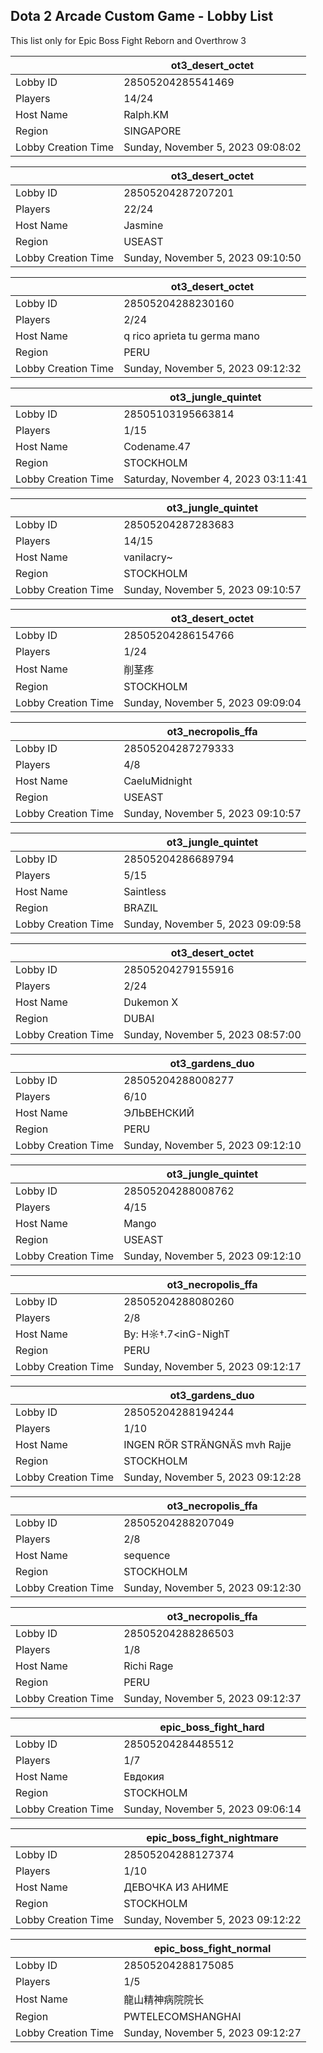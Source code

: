 ## Dota 2 Arcade Custom Game - Lobby List

This list only for Epic Boss Fight Reborn and Overthrow 3

|  | ot3_desert_octet |
| ------ | ------ |
| Lobby ID | 28505204285541469 |
| Players | 14/24 |
| Host Name | Ralph.KM |
| Region | SINGAPORE |
| Lobby Creation Time | Sunday, November 5, 2023 09:08:02 |


|  | ot3_desert_octet |
| ------ | ------ |
| Lobby ID | 28505204287207201 |
| Players | 22/24 |
| Host Name | Jasmine |
| Region | USEAST |
| Lobby Creation Time | Sunday, November 5, 2023 09:10:50 |


|  | ot3_desert_octet |
| ------ | ------ |
| Lobby ID | 28505204288230160 |
| Players | 2/24 |
| Host Name | q rico aprieta tu germa mano |
| Region | PERU |
| Lobby Creation Time | Sunday, November 5, 2023 09:12:32 |


|  | ot3_jungle_quintet |
| ------ | ------ |
| Lobby ID | 28505103195663814 |
| Players | 1/15 |
| Host Name | Codename.47 |
| Region | STOCKHOLM |
| Lobby Creation Time | Saturday, November 4, 2023 03:11:41 |


|  | ot3_jungle_quintet |
| ------ | ------ |
| Lobby ID | 28505204287283683 |
| Players | 14/15 |
| Host Name | vanilacry~ |
| Region | STOCKHOLM |
| Lobby Creation Time | Sunday, November 5, 2023 09:10:57 |


|  | ot3_desert_octet |
| ------ | ------ |
| Lobby ID | 28505204286154766 |
| Players | 1/24 |
| Host Name | 削茎疼 |
| Region | STOCKHOLM |
| Lobby Creation Time | Sunday, November 5, 2023 09:09:04 |


|  | ot3_necropolis_ffa |
| ------ | ------ |
| Lobby ID | 28505204287279333 |
| Players | 4/8 |
| Host Name | CaeluMidnight |
| Region | USEAST |
| Lobby Creation Time | Sunday, November 5, 2023 09:10:57 |


|  | ot3_jungle_quintet |
| ------ | ------ |
| Lobby ID | 28505204286689794 |
| Players | 5/15 |
| Host Name | Saintless |
| Region | BRAZIL |
| Lobby Creation Time | Sunday, November 5, 2023 09:09:58 |


|  | ot3_desert_octet |
| ------ | ------ |
| Lobby ID | 28505204279155916 |
| Players | 2/24 |
| Host Name | Dukemon X |
| Region | DUBAI |
| Lobby Creation Time | Sunday, November 5, 2023 08:57:00 |


|  | ot3_gardens_duo |
| ------ | ------ |
| Lobby ID | 28505204288008277 |
| Players | 6/10 |
| Host Name | ЭЛЬВЕНСКИЙ |
| Region | PERU |
| Lobby Creation Time | Sunday, November 5, 2023 09:12:10 |


|  | ot3_jungle_quintet |
| ------ | ------ |
| Lobby ID | 28505204288008762 |
| Players | 4/15 |
| Host Name | Mango |
| Region | USEAST |
| Lobby Creation Time | Sunday, November 5, 2023 09:12:10 |


|  | ot3_necropolis_ffa |
| ------ | ------ |
| Lobby ID | 28505204288080260 |
| Players | 2/8 |
| Host Name | By: H☼†.7<inG-NighT |
| Region | PERU |
| Lobby Creation Time | Sunday, November 5, 2023 09:12:17 |


|  | ot3_gardens_duo |
| ------ | ------ |
| Lobby ID | 28505204288194244 |
| Players | 1/10 |
| Host Name | INGEN RÖR STRÄNGNÄS mvh Rajje |
| Region | STOCKHOLM |
| Lobby Creation Time | Sunday, November 5, 2023 09:12:28 |


|  | ot3_necropolis_ffa |
| ------ | ------ |
| Lobby ID | 28505204288207049 |
| Players | 2/8 |
| Host Name | sequence |
| Region | STOCKHOLM |
| Lobby Creation Time | Sunday, November 5, 2023 09:12:30 |


|  | ot3_necropolis_ffa |
| ------ | ------ |
| Lobby ID | 28505204288286503 |
| Players | 1/8 |
| Host Name | Richi Rage |
| Region | PERU |
| Lobby Creation Time | Sunday, November 5, 2023 09:12:37 |


|  | epic_boss_fight_hard |
| ------ | ------ |
| Lobby ID | 28505204284485512 |
| Players | 1/7 |
| Host Name | Евдокия |
| Region | STOCKHOLM |
| Lobby Creation Time | Sunday, November 5, 2023 09:06:14 |


|  | epic_boss_fight_nightmare |
| ------ | ------ |
| Lobby ID | 28505204288127374 |
| Players | 1/10 |
| Host Name | ДЕВОЧКА ИЗ АНИМЕ |
| Region | STOCKHOLM |
| Lobby Creation Time | Sunday, November 5, 2023 09:12:22 |


|  | epic_boss_fight_normal |
| ------ | ------ |
| Lobby ID | 28505204288175085 |
| Players | 1/5 |
| Host Name | 龍山精神病院院长 |
| Region | PWTELECOMSHANGHAI |
| Lobby Creation Time | Sunday, November 5, 2023 09:12:27 |


